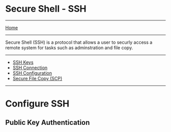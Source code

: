 # Secure Shell - SSH
---
[Home](../README.md)

---
Secure Shell (SSH) is a protocol that allows a user to securly access a remote system for tasks such as adminstration and file copy. 

---
- [SSH Keys](./SSHKeys.md)
- [SSH Connection](./SSHUse.md)
- [SSH Configuration](SSHConfig.md)
- [Secure File Copy (SCP)](./SecureFileCopy.md)
---
# Configure SSH

## Public Key Authentication
<future>
